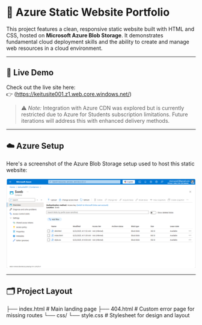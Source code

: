 # 🌟 Azure Static Website Portfolio

This project features a clean, responsive static website built with HTML and CSS, hosted on **Microsoft Azure Blob Storage**. It demonstrates fundamental cloud deployment skills and the ability to create and manage web resources in a cloud environment.

---

## 🚀 Live Demo

Check out the live site here:  
👉 (https://keitusite001.z1.web.core.windows.net/)

> ⚠️ *Note:* Integration with Azure CDN was explored but is currently restricted due to Azure for Students subscription limitations. Future iterations will address this with enhanced delivery methods.

---

## ☁️ Azure Setup

Here's a screenshot of the Azure Blob Storage setup used to host this static website:

![Azure Containers](Images/azure-storage-containers.png)


---

## 🗂️ Project Layout


├── index.html # Main landing page
├── 404.html # Custom error page for missing routes
└── css/
└── style.css # Stylesheet for design and layout

